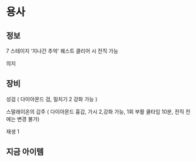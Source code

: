 # 용사

## 정보

7 스테이지 ‘지나간 추억’ 퀘스트 클리어 시 전직 가능

의지

## 장비

성검 ( 다이아몬드 검, 밀치기 2 강화 가능 )

스말레이온의 갑주 ( 다이아몬드 흉갑, 가시 2,강화 가능, 1회 부활 쿨타임 10분, 전직 전에는 변경 불가)

재생 1

## 지금 아이템